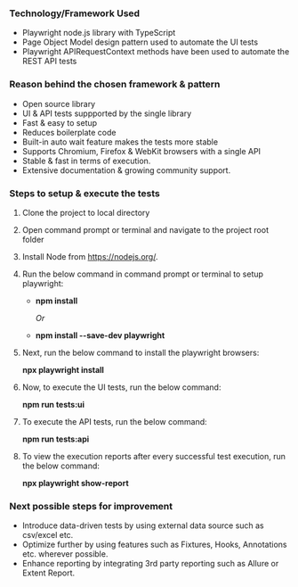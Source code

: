 ### Technology/Framework Used
* Playwright node.js library with TypeScript
* Page Object Model design pattern used to automate the UI tests
* Playwright APIRequestContext methods have been used to automate the REST API tests

### Reason behind the chosen framework & pattern
* Open source library
* UI & API tests suppported by the single library
* Fast & easy to setup
* Reduces boilerplate code
* Built-in auto wait feature makes the tests more stable
* Supports Chromium, Firefox & WebKit browsers with a single API
* Stable & fast in terms of execution.
* Extensive documentation & growing community support.

### Steps to setup & execute the tests
1. Clone the project to local directory
2. Open command prompt or terminal and navigate to the project root folder
3. Install Node from https://nodejs.org/.
4. Run the below command in command prompt or terminal to setup playwright:
    * **npm install**

        _Or_ 
    * **npm install --save-dev playwright**
5. Next, run the below command to install the playwright browsers:

    **npx playwright install**
6. Now, to execute the UI tests, run the below command:

    **npm run tests:ui**
7. To execute the API tests, run the below command:

    **npm run tests:api**
8. To view the execution reports after every successful test execution, run the below command:

    **npx playwright show-report**

### Next possible steps for improvement
* Introduce data-driven tests by using external data source such as csv/excel etc.
* Optimize further by using features such as Fixtures, Hooks, Annotations etc. wherever possible.
* Enhance reporting by integrating 3rd party reporting such as Allure or Extent Report.



